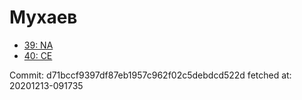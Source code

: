 # Мухаев
- [39: NA](39.md)
- [40: CE](40.md)

Commit: d71bccf9397df87eb1957c962f02c5debdcd522d
 fetched at: 20201213-091735

